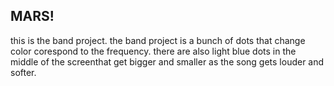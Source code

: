 MARS!
---

this is the band project. the band project is a bunch of dots that change color corespond to the frequency. there are also light blue dots in the middle of the screenthat get bigger and smaller as the song gets louder and softer.